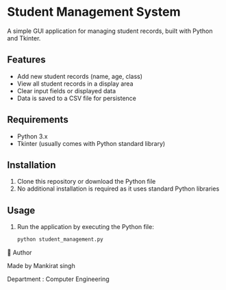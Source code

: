 # Student Management System

A simple GUI application for managing student records, built with Python and Tkinter.

## Features

- Add new student records (name, age, class)
- View all student records in a display area
- Clear input fields or displayed data
- Data is saved to a CSV file for persistence

## Requirements

- Python 3.x
- Tkinter (usually comes with Python standard library)

## Installation

1. Clone this repository or download the Python file
2. No additional installation is required as it uses standard Python libraries

## Usage

1. Run the application by executing the Python file:
   ```bash
   python student_management.py

🙌 Author

Made by Mankirat singh

Department : Computer Engineering
